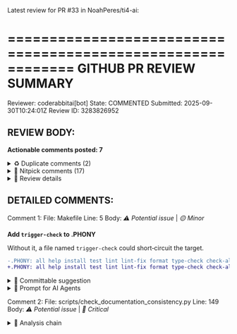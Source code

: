 Latest review for PR #33 in NoahPeres/ti4-ai:

============================================================
GITHUB PR REVIEW SUMMARY
============================================================
Reviewer: coderabbitai[bot]
State: COMMENTED
Submitted: 2025-09-30T10:24:01Z
Review ID: 3283826952

REVIEW BODY:
----------------------------------------
**Actionable comments posted: 7**

<details>
<summary>♻️ Duplicate comments (2)</summary><blockquote>

<details>
<summary>docs/README.md (1)</summary><blockquote>

`296-296`: **Past issue already flagged: enum file path guidance.**

A previous review comment already identified the contradiction between the troubleshooting guidance and file organization section regarding where enum definitions live. The troubleshooting section has been corrected to reference `specifications.py` consistently.

</blockquote></details>
<details>
<summary>src/ti4/core/technology_cards/concrete/dark_energy_tap.py (1)</summary><blockquote>

`73-73`: **Past trigger issues resolved.**

The past review comments flagged hardcoded trigger strings, but the current implementation correctly uses `AbilityTrigger.AFTER_TACTICAL_ACTION.value` (line 73) and `AbilityTrigger.WHEN_RETREAT_DECLARED.value` (line 100). These changes align with the development guidelines.





Also applies to: 100-100

</blockquote></details>

</blockquote></details>

<details>
<summary>🧹 Nitpick comments (17)</summary><blockquote>

<details>
<summary>pyproject.toml (1)</summary><blockquote>

`86-91`: **Scope S101 ignores to tests.**

The inline note says asserts are allowed in tests, but the global ignore disables S101 everywhere—including production code—so Ruff/Bandit will silently miss asserts outside the test suite. Please move this suppression into the `tests` per-file block (e.g., add `"S101"` under `"tests/**/*"`), so production remains covered while tests get the intended exemption.



```diff
 ignore = [
     "E501",
     "B008",
     "C901",
-    "S101",
     "S105",
     "S106",
     "S311",
     "T201",
 ]

 [tool.ruff.lint.per-file-ignores]
-"tests/**/*" = ["B011"]
+"tests/**/*" = ["B011", "S101"]
```

</blockquote></details>
<details>
<summary>.kiro/specs/pr33-review-fixes/design.md (2)</summary><blockquote>

`66-67`: **Prefer passing Enum members over their `.value` for type‑safety**

Suggest using `AbilityTrigger.AFTER_TACTICAL_ACTION` (Enum) throughout domain logic and only converting to `.value` at serialization boundaries. This avoids accidental string drift and preserves exhaustiveness checks.

---

`33-36`: **Broaden example hook patterns**

Consider adding YAML/YML to the example patterns: `**/*.yaml`, `**/*.yml`. The repo includes YAML configs (e.g., pre-commit), so showing them here prevents future omissions.

</blockquote></details>
<details>
<summary>Makefile (2)</summary><blockquote>

`35-38`: **Run docs check inside the managed env for consistency**

Use `uv run python` (or just `uv run`) so dependencies and Python version match the project env.
```diff
-docs-check: ## Check documentation consistency
-	@echo "Checking documentation consistency..."
-	python scripts/check_documentation_consistency.py
+docs-check: ## Check documentation consistency
+	@echo "Checking documentation consistency..."
+	uv run python scripts/check_documentation_consistency.py
```

---

`39-42`: **Ditto for trigger check**

Align with other targets by executing under `uv run`.
```diff
-trigger-check: ## Check for hardcoded triggers and anti-patterns
-	@echo "Checking for hardcoded triggers and anti-patterns..."
-	python scripts/detect_hardcoded_triggers.py src
+trigger-check: ## Check for hardcoded triggers and anti-patterns
+	@echo "Checking for hardcoded triggers and anti-patterns..."
+	uv run python scripts/detect_hardcoded_triggers.py src
```

</blockquote></details>
<details>
<summary>templates/new_condition_validation_template.py (4)</summary><blockquote>

`116-120`: **Use logging instead of print for library code**

Swap `print(...)` for module‑scoped logger warnings to avoid noisy stdout during tests and allow users to configure log levels.
```diff
-    except (AttributeError, KeyError) as e:
-        # Handle missing game state components gracefully
-        print(f"Warning: Could not validate condition due to missing game state: {e}")
-        return False
+    except (AttributeError, KeyError) as e:
+        # Handle missing game state components gracefully
+        logger = logging.getLogger(__name__)
+        logger.warning("Could not validate condition due to missing game state: %s", e)
+        return False
```

---

`88-115`: **Avoid AttributeError paths; guard `system` and `units` access; don’t assume `unit.is_ship()` exists**

Check for `system is None`, default `units` to `[]`, and call `is_ship` only if present; this keeps the template compatible with varying Unit APIs.
```diff
-    system = game_state.get_system(system_id)
-
-    # Check for ships in the system
-    player_ships = [
-        unit for unit in system.units if unit.owner == player_id and unit.is_ship()
-    ]
-
-    return len(player_ships) > 0
+    system = game_state.get_system(system_id)
+    if system is None:
+        return False
+    units = getattr(system, "units", []) or []
+    def _is_ship(u: Any) -> bool:
+        fn = getattr(u, "is_ship", None)
+        try:
+            return bool(fn()) if callable(fn) else False
+        except Exception:
+            return False
+    player_ships = [u for u in units if getattr(u, "owner", None) == player_id and _is_ship(u)]
+    return bool(player_ships)
```

---

`142-145`: **Avoid `all([...])` for presence checks**

`all([...])` treats falsy values (like 0 or "") as missing. Use `is None` tests for required keys.
```diff
-    if not all([system_id, required_feature, game_state]):
-        return False
+    if system_id is None or required_feature is None or game_state is None:
+        return False
```

---

`150-156`: **Guard against dynamic attribute lookups**

Accessing `getattr(system, required_feature)` from a string is brittle. Prefer an explicit allow‑list (Enum → attribute map) or a dedicated query method on `system`. If keeping dynamic access, use a default to avoid double lookups.
```diff
-        return hasattr(system, required_feature) and getattr(system, required_feature)
+        return bool(getattr(system, str(required_feature), False))
```

</blockquote></details>
<details>
<summary>scripts/check_documentation_consistency.py (3)</summary><blockquote>

`21-28`: **Also detect (and prefer) enum references to `constants.py` explicitly**

Right now you only collect references involving `constants.py`. Add `specifications.py` matches so we can flag enum mentions pointing there as inconsistent.
```diff
-                # Look for references to constants.py or specifications.py in enum contexts
+                # Look for references to constants.py or specifications.py in enum contexts
                 if re.search(r"enum.*constants\.py", line, re.IGNORECASE):
                     references.append((line_num, line.strip()))
                 elif re.search(r"constants\.py.*enum", line, re.IGNORECASE):
                     references.append((line_num, line.strip()))
-                elif re.search(r"Add.*enum.*constants\.py", line, re.IGNORECASE):
+                elif re.search(r"Add.*enum.*constants\.py", line, re.IGNORECASE):
                     references.append((line_num, line.strip()))
+                elif re.search(r"enum.*specifications\.py", line, re.IGNORECASE):
+                    references.append((line_num, line.strip()))
+                elif re.search(r"specifications\.py.*enum", line, re.IGNORECASE):
+                    references.append((line_num, line.strip()))
```

---

`62-75`: **Support anchors in markdown links and remove unused group**

Anchor fragments like `doc.md#section` aren’t checked today. Also drop the unused `group(1)` access.
```diff
-                matches = re.finditer(r"\[([^\]]+)\]\(([^)]+\.md)\)", line)
+                matches = re.finditer(r"\[([^\]]+)\]\(([^)#]+\.md)(#[^)]+)?\)", line)
                 for match in matches:
-                    match.group(1)
-                    link_path = match.group(2)
+                    link_path = match.group(2)
```

---

`242-251`: **Don’t fail the run on high‑level cross‑reference presence**

The current “both mentioned” heuristic isn’t a strong inconsistency signal and can cause spurious failures. Consider logging a warning instead of appending to `all_issues`, or refine by context.
```diff
-    if cross_ref_issues:
-        print("   ❌ Found cross-reference inconsistencies:")
-        for issue_type, details in cross_ref_issues.items():
-            print(f"     {issue_type}: {details}")
-        all_issues.append(cross_ref_issues)
+    if cross_ref_issues:
+        print("   ⚠️ Cross-reference observations (review manually):")
+        for issue_type, details in cross_ref_issues.items():
+            print(f"     {issue_type}: {details}")
```

</blockquote></details>
<details>
<summary>.pre-commit-config.yaml (1)</summary><blockquote>

`59-64`: **Run docs checker inside project env**

Align with Makefile by invoking via `uv run` to ensure consistent interpreter and deps.
```diff
-      - id: docs-consistency-check
-        name: docs-consistency-check
-        entry: python scripts/check_documentation_consistency.py
+      - id: docs-consistency-check
+        name: docs-consistency-check
+        entry: uv run python scripts/check_documentation_consistency.py
         language: system
         pass_filenames: false
         files: ^(docs/.*\.md|README\.md)$
```

</blockquote></details>
<details>
<summary>src/ti4/core/technology_cards/concrete/dark_energy_tap.py (2)</summary><blockquote>

`45-51`: **Consider caching the registry instance.**

The `prerequisites()` property creates a new `TechnologySpecificationRegistry` instance on every access. Since the registry is immutable after initialization, consider caching it as a class-level or instance-level attribute to avoid repeated instantiation overhead.



Apply this pattern:

```python
def __init__(self) -> None:
    """Initialize Dark Energy Tap technology."""
    super().__init__(Technology.DARK_ENERGY_TAP, "Dark Energy Tap")
    self._registry = TechnologySpecificationRegistry()

@property
def prerequisites(self) -> list[TechnologyColor]:
    """Required prerequisite colors from specification."""
    spec = self._registry.get_specification(Technology.DARK_ENERGY_TAP)
    return list(spec.prerequisites) if spec else []
```

---

`67-68`: **Lazy imports are unnecessary here.**

The imports for `AbilityCondition` and `EnhancedAbility` within the helper methods (lines 67-68, 94-95) add no benefit since these methods are always called together during `get_abilities()`. Moving imports to the module top-level improves readability and aligns with PEP 8 guidance.



Move these imports to the top of the file with the other imports:

```diff
 from ti4.core.abilities import Ability, AbilityEffect, TimingWindow
-from ti4.core.constants import AbilityTrigger, Faction, Technology
+from ti4.core.constants import AbilityCondition, AbilityTrigger, Faction, Technology
 from ti4.core.technology import TechnologyColor
 from ti4.core.technology_cards.base.passive_tech import PassiveTechnologyCard
+from ti4.core.technology_cards.abilities_integration import EnhancedAbility
```


Also applies to: 94-95

</blockquote></details>
<details>
<summary>scripts/detect_hardcoded_triggers.py (2)</summary><blockquote>

`62-70`: **Trigger detection patterns may produce false positives.**

The regex patterns (lines 62-70) will flag any string matching patterns like `tactical_action.*` or `.*_in_.*_system`, including legitimate enum `.value` accesses, comments, or documentation strings. Consider adding context-aware filtering to reduce false positives, such as checking if the string appears in an assignment to a `trigger=` parameter or within specific AST node types.



Example enhancement to reduce false positives:

```python
def _check_string_for_triggers(self, value: str, lineno: int, parent_node: Optional[ast.AST] = None) -> None:
    """Check if string value looks like a hardcoded trigger."""
    # Skip if this is likely an enum .value access (e.g., part of a Call or Attribute chain)
    # or if it's in a comment/docstring context

    trigger_patterns = [
        r"tactical_action.*",
        r".*_in_.*_system",
        r"when_.*_declared",
        r"after_.*_action",
        r"before_.*_combat",
        r"start_of_.*",
        r"end_of_.*",
    ]

    # Only flag if pattern matches AND context suggests direct string usage
    for pattern in trigger_patterns:
        if re.match(pattern, value, re.IGNORECASE):
            # Add heuristic: check if preceded by AbilityTrigger. to reduce false positives
            # This is simplified; full implementation would track parent AST context
            self.issues.append(...)
```

---

`99-117`: **Fail-closed detection logic may miss valid patterns.**

The validation for fail-closed behavior (lines 99-117) requires both `has_not_implemented_error` anywhere in the function AND `has_explicit_else` in an if-elif-else chain. However, valid fail-closed implementations might raise `NotImplementedError` directly within the else block without being part of an if-elif chain (e.g., a single if-else or match statement). This could produce false warnings for correct code.



Consider relaxing the check to accept `NotImplementedError` in any else clause or at the function's end:

```diff
-        if not has_not_implemented_error or not has_explicit_else:
+        # Accept if NotImplementedError is raised anywhere in an else context or at end
+        if not has_not_implemented_error:
             self.issues.append(
                 {
                     "type": "validation_fallthrough",
                     "line": node.lineno,
-                    "message": "Validation function should implement fail-closed behavior with explicit NotImplementedError for unhandled conditions.",
+                    "message": "Validation function should implement fail-closed behavior by raising NotImplementedError for unhandled conditions.",
                     "severity": "warning",
                 }
             )
```

</blockquote></details>

</blockquote></details>

<details>
<summary>📜 Review details</summary>

**Configuration used**: CodeRabbit UI

**Review profile**: CHILL

**Plan**: Pro

<details>
<summary>📥 Commits</summary>

Reviewing files that changed from the base of the PR and between 5ffa43eac94432c5c5baf1593c6d741943842126 and 9679b31f607952a1144101322a1de3f3974000ea.

</details>

<details>
<summary>📒 Files selected for processing (22)</summary>

* `.kiro/hooks/subtask-quality-check.kiro.hook` (1 hunks)
* `.kiro/specs/pr33-review-fixes/design.md` (1 hunks)
* `.kiro/specs/pr33-review-fixes/requirements.md` (1 hunks)
* `.kiro/specs/pr33-review-fixes/tasks.md` (1 hunks)
* `.pre-commit-config.yaml` (1 hunks)
* `Makefile` (3 hunks)
* `docs/README.md` (1 hunks)
* `docs/api_reference.md` (1 hunks)
* `docs/development_guidelines.md` (1 hunks)
* `docs/quick_reference.md` (1 hunks)
* `docs/technology_card_framework_guide.md` (1 hunks)
* `docs/validation_requirements.md` (1 hunks)
* `pyproject.toml` (1 hunks)
* `scripts/check_documentation_consistency.py` (1 hunks)
* `scripts/detect_hardcoded_triggers.py` (1 hunks)
* `src/ti4/core/technology_cards/abilities_integration.py` (1 hunks)
* `src/ti4/core/technology_cards/concrete/dark_energy_tap.py` (1 hunks)
* `templates/new_ability_template.py` (1 hunks)
* `templates/new_condition_validation_template.py` (1 hunks)
* `tests/test_dark_energy_tap.py` (1 hunks)
* `tests/test_dark_energy_tap_abilities_integration.py` (1 hunks)
* `tests/test_technology_card_framework_integration.py` (1 hunks)

</details>

<details>
<summary>✅ Files skipped from review due to trivial changes (4)</summary>

* .kiro/specs/pr33-review-fixes/tasks.md
* docs/quick_reference.md
* docs/validation_requirements.md
* .kiro/specs/pr33-review-fixes/requirements.md

</details>

<details>
<summary>🚧 Files skipped from review as they are similar to previous changes (4)</summary>

* tests/test_dark_energy_tap.py
* docs/technology_card_framework_guide.md
* docs/api_reference.md
* tests/test_dark_energy_tap_abilities_integration.py

</details>

<details>
<summary>🧰 Additional context used</summary>

<details>
<summary>🧬 Code graph analysis (5)</summary>

<details>
<summary>templates/new_condition_validation_template.py (3)</summary><blockquote>

<details>
<summary>src/ti4/core/constants.py (1)</summary>

* `AbilityCondition` (193-206)

</details>
<details>
<summary>src/ti4/core/galaxy.py (1)</summary>

* `get_system` (36-38)

</details>
<details>
<summary>src/ti4/core/ships.py (1)</summary>

* `is_ship` (34-55)

</details>

</blockquote></details>
<details>
<summary>src/ti4/core/technology_cards/concrete/dark_energy_tap.py (7)</summary><blockquote>

<details>
<summary>src/ti4/core/abilities.py (3)</summary>

* `Ability` (142-253)
* `AbilityEffect` (71-89)
* `TimingWindow` (34-47)

</details>
<details>
<summary>src/ti4/core/constants.py (4)</summary>

* `AbilityTrigger` (157-172)
* `Faction` (234-248)
* `Technology` (96-128)
* `AbilityCondition` (193-206)

</details>
<details>
<summary>src/ti4/core/technology.py (1)</summary>

* `TechnologyColor` (13-19)

</details>
<details>
<summary>src/ti4/core/technology_cards/base/passive_tech.py (1)</summary>

* `PassiveTechnologyCard` (15-31)

</details>
<details>
<summary>src/ti4/core/technology_cards/concrete/gravity_drive.py (4)</summary>

* `color` (69-71)
* `prerequisites` (74-76)
* `faction_restriction` (79-81)
* `get_abilities` (83-95)

</details>
<details>
<summary>src/ti4/core/technology_cards/specifications.py (2)</summary>

* `TechnologySpecificationRegistry` (68-246)
* `get_specification` (133-150)

</details>
<details>
<summary>src/ti4/core/technology_cards/abilities_integration.py (1)</summary>

* `EnhancedAbility` (202-243)

</details>

</blockquote></details>
<details>
<summary>src/ti4/core/technology_cards/abilities_integration.py (3)</summary><blockquote>

<details>
<summary>src/ti4/core/abilities.py (3)</summary>

* `Ability` (142-253)
* `AbilityEffect` (71-89)
* `TimingWindow` (34-47)

</details>
<details>
<summary>src/ti4/core/constants.py (3)</summary>

* `AbilityEffectType` (175-190)
* `AbilityTrigger` (157-172)
* `AbilityCondition` (193-206)

</details>
<details>
<summary>src/ti4/core/technology_cards/specifications.py (1)</summary>

* `AbilitySpecification` (35-47)

</details>

</blockquote></details>
<details>
<summary>templates/new_ability_template.py (5)</summary><blockquote>

<details>
<summary>src/ti4/core/constants.py (3)</summary>

* `AbilityCondition` (193-206)
* `AbilityEffectType` (175-190)
* `AbilityTrigger` (157-172)

</details>
<details>
<summary>src/ti4/core/technology.py (1)</summary>

* `TechnologyColor` (13-19)

</details>
<details>
<summary>src/ti4/core/technology_cards/base/passive_tech.py (1)</summary>

* `PassiveTechnologyCard` (15-31)

</details>
<details>
<summary>src/ti4/core/technology_cards/specifications.py (2)</summary>

* `AbilitySpecification` (35-47)
* `TechnologySpecification` (51-65)

</details>
<details>
<summary>src/ti4/core/technology_cards/abilities_integration.py (1)</summary>

* `validate_ability_conditions` (246-318)

</details>

</blockquote></details>
<details>
<summary>tests/test_technology_card_framework_integration.py (10)</summary><blockquote>

<details>
<summary>src/ti4/core/abilities.py (3)</summary>

* `AbilityManager` (268-615)
* `TimingWindow` (34-47)
* `trigger_event` (297-352)

</details>
<details>
<summary>src/ti4/core/constants.py (4)</summary>

* `AbilityCondition` (193-206)
* `AbilityEffectType` (175-190)
* `AbilityTrigger` (157-172)
* `Technology` (96-128)

</details>
<details>
<summary>src/ti4/core/technology_cards/concrete/dark_energy_tap.py (5)</summary>

* `DarkEnergyTap` (22-110)
* `color` (40-42)
* `prerequisites` (45-51)
* `get_abilities` (58-63)
* `faction_restriction` (54-56)

</details>
<details>
<summary>src/ti4/core/technology_cards/concrete/gravity_drive.py (5)</summary>

* `GravityDrive` (29-95)
* `color` (69-71)
* `prerequisites` (74-76)
* `get_abilities` (83-95)
* `faction_restriction` (79-81)

</details>
<details>
<summary>src/ti4/core/technology_cards/exceptions.py (1)</summary>

* `TechnologySpecificationError` (9-28)

</details>
<details>
<summary>src/ti4/core/technology_cards/factory.py (4)</summary>

* `TechnologyCardFactory` (16-209)
* `create_card` (82-131)
* `get_supported_technologies` (168-181)
* `is_supported` (147-166)

</details>
<details>
<summary>src/ti4/core/technology_cards/registry.py (3)</summary>

* `TechnologyCardRegistry` (14-142)
* `register_card` (26-40)
* `get_card` (42-52)

</details>
<details>
<summary>src/ti4/core/technology_cards/specifications.py (2)</summary>

* `TechnologySpecificationRegistry` (68-246)
* `get_specification` (133-150)

</details>
<details>
<summary>src/ti4/core/technology_cards/abilities_integration.py (3)</summary>

* `map_trigger_to_timing` (15-50)
* `map_effect_to_handler` (53-150)
* `validate_ability_conditions` (246-318)

</details>
<details>
<summary>src/ti4/core/technology_cards/confirmation.py (1)</summary>

* `require_confirmation` (12-44)

</details>

</blockquote></details>

</details>

</details>

<details>
<summary>🔇 Additional comments (5)</summary><blockquote>

<details>
<summary>.kiro/hooks/subtask-quality-check.kiro.hook (1)</summary><blockquote>

`9-15`: **Hook patterns restored and broadened effectively**

Good call expanding the glob list—this guarantees the hook fires for code, specs, and docs instead of silently idling behind an empty pattern set. ✅

</blockquote></details>
<details>
<summary>Makefile (2)</summary><blockquote>

`70-70`: **LGTM: check-all aggregation**

Including `docs-check` and `trigger-check` here makes the baseline gate comprehensive.

---

`73-73`: **LGTM: quality-gate**

Good to keep both docs and trigger validation in the full gate.

</blockquote></details>
<details>
<summary>docs/development_guidelines.md (1)</summary><blockquote>

`1-406`: **Excellent comprehensive development guidelines.**

This documentation provides clear, actionable standards for the framework with excellent positive/negative examples, templates, and migration guidance. The fail-closed validation approach and enum-first design principles are well-articulated and align with the broader PR objectives.

</blockquote></details>
<details>
<summary>scripts/detect_hardcoded_triggers.py (1)</summary><blockquote>

`120-146`: **LGTM: File analysis with appropriate exemptions.**

The `check_file` function correctly skips `constants.py` (line 123) to avoid flagging enum definitions themselves, and it properly links missing imports to detected hardcoded triggers (lines 135-144). Error handling for syntax and analysis errors is comprehensive.

</blockquote></details>

</blockquote></details>

</details>

<!-- This is an auto-generated comment by CodeRabbit for review status -->

DETAILED COMMENTS:
----------------------------------------
Comment 1:
  File: Makefile
  Line: 5
  Body: _⚠️ Potential issue_ | _🟡 Minor_

**Add `trigger-check` to .PHONY**

Without it, a file named `trigger-check` could short‑circuit the target.
```diff
-.PHONY: all help install test lint lint-fix format type-check check-all clean dev-setup strict-check security-check runtime-check quality-gate pre-commit-install pre-commit-autoupdate format-check docs-check
+.PHONY: all help install test lint lint-fix format type-check check-all clean dev-setup strict-check security-check runtime-check quality-gate pre-commit-install pre-commit-autoupdate format-check docs-check trigger-check
```

<!-- suggestion_start -->

<details>
<summary>📝 Committable suggestion</summary>

> ‼️ **IMPORTANT**
> Carefully review the code before committing. Ensure that it accurately replaces the highlighted code, contains no missing lines, and has no issues with indentation. Thoroughly test & benchmark the code to ensure it meets the requirements.

```suggestion
.PHONY: all help install test lint lint-fix format type-check check-all clean dev-setup strict-check security-check runtime-check quality-gate pre-commit-install pre-commit-autoupdate format-check docs-check trigger-check
```

</details>

<!-- suggestion_end -->

<details>
<summary>🤖 Prompt for AI Agents</summary>

```
In Makefile at line 4, the .PHONY declaration is missing the trigger-check
target so an actual file named "trigger-check" could satisfy that make target;
update the .PHONY list to include trigger-check alongside the existing targets
to ensure the phony target cannot be short-circuited by a same-named file.
```

</details>

<!-- fingerprinting:phantom:poseidon:chinchilla -->

<!-- This is an auto-generated comment by CodeRabbit -->

Comment 2:
  File: scripts/check_documentation_consistency.py
  Line: 149
  Body: _⚠️ Potential issue_ | _🔴 Critical_

<details>
<summary>🧩 Analysis chain</summary>

**Flip the inconsistency rule: enums live in `constants.py`**

Given `AbilityCondition` is defined in `src/ti4/core/constants.py`, treat enum mentions pointing to `specifications.py` as inconsistent, not the other way around. This avoids false failures.
```diff
-                if "constants.py" in line and "enum" in line.lower():
-                    inconsistent_enum_refs.append((md_file, line_num, line))
+                if "specifications.py" in line and "enum" in line.lower():
+                    inconsistent_enum_refs.append((md_file, line_num, line))
```

---

🏁 Script executed:

```shell
#!/bin/bash
# Verify where AbilityCondition is defined
rg -nP --type=py '\bclass\s+AbilityCondition\b' -C2
```

Length of output: 599

---

<!-- [scratchpad]
[task verify_spec_file_and_refs_1/2]
[observations]
- `AbilityCondition` enum defined in `templates/new_condition_validation_template.py` and `src/ti4/core/constants.py`.
[analysis]
- To flip the rule correctly, need to confirm that `specifications.py` exists and is referenced in documentation (`.md`) files.
[pending]
- Check for the presence of `specifications.py`.
- Search for markdown references to `specifications.py`.
[actions]
- Run `fd` to locate `specifications.py`.
- Run `rg` to find references in `.md` files.
</scratchpad>

---

🏁 Script executed:

```shell
#!/bin/bash
# Verify existence of specifications.py
fd -g "specifications.py"

# Find references to specifications.py in markdown files
rg -n "specifications.py" -C2 -g '*.md'
```

Length of output: 7482

---



</details>

**Swap enum consistency check to flag `specifications.py`**
Replace the rule so it looks for `"specifications.py"` (not `"constants.py"`) when matching `"enum"`, ensuring doc refs to the old file are caught:
```diff
-                if "constants.py" in line and "enum" in line.lower():
-                    inconsistent_enum_refs.append((md_file, line_num, line))
+                if "specifications.py" in line and "enum" in line.lower():
+                    inconsistent_enum_refs.append((md_file, line_num, line))
```

<!-- suggestion_start -->

<details>
<summary>📝 Committable suggestion</summary>

> ‼️ **IMPORTANT**
> Carefully review the code before committing. Ensure that it accurately replaces the highlighted code, contains no missing lines, and has no issues with indentation. Thoroughly test & benchmark the code to ensure it meets the requirements.

```suggestion
                if "specifications.py" in line and "enum" in line.lower():
                    inconsistent_enum_refs.append((md_file, line_num, line))

    if inconsistent_enum_refs:
        print("   ❌ Found inconsistent enum file references:")
        for file_path, line_num, line in inconsistent_enum_refs:
            print(f"     {file_path.relative_to(project_root)}:{line_num} - {line}")
        all_issues.extend(inconsistent_enum_refs)
```

</details>

<!-- suggestion_end -->

<details>
<summary>🤖 Prompt for AI Agents</summary>

```
In scripts/check_documentation_consistency.py around lines 142 to 149, update
the enum consistency check to look for references to "specifications.py" instead
of "constants.py": replace the condition so it checks if "specifications.py" is
contained in the line and "enum" appears in line.lower(), leaving the rest of
the logic (collecting and reporting inconsistent_enum_refs) unchanged.
```

</details>

<!-- fingerprinting:phantom:poseidon:chinchilla -->

<!-- This is an auto-generated comment by CodeRabbit -->

Comment 3:
  File: src/ti4/core/technology_cards/abilities_integration.py
  Line: 229
  Body: _⚠️ Potential issue_ | _🔴 Critical_

**Restore fail-closed condition validation even when context is empty**

`AbilityManager.trigger_event` normalizes a missing context to `{}`, which is falsy. Once that empty dict reaches `EnhancedAbility.can_trigger`, the `if context and self.conditions` guard short-circuits, so `_validate_conditions` is never invoked and every conditional ability fires regardless of requirements. That reopens the bug we just closed in `_validate_conditions`: Dark Energy Tap will now trigger outside frontier systems as soon as the event string matches. Please drop the truthiness check and validate whenever conditions exist, defaulting `context` to `{}` so missing keys still fail closed.

```diff
-        if context and self.conditions:
-            return self._validate_conditions(context)
+        if self.conditions:
+            return self._validate_conditions(context or {})
```

<!-- suggestion_start -->

<details>
<summary>📝 Committable suggestion</summary>

> ‼️ **IMPORTANT**
> Carefully review the code before committing. Ensure that it accurately replaces the highlighted code, contains no missing lines, and has no issues with indentation. Thoroughly test & benchmark the code to ensure it meets the requirements.

```suggestion
    def can_trigger(self, event: str, context: Optional[dict[str, Any]] = None) -> bool:
        """Check if ability can trigger, including condition validation."""
        # First check base ability triggering
        if not super().can_trigger(event, context):
            return False

        # Then validate technology-specific conditions
        if self.conditions:
            return self._validate_conditions(context or {})

        return True
```

</details>

<!-- suggestion_end -->

<details>
<summary>🤖 Prompt for AI Agents</summary>

```
In src/ti4/core/technology_cards/abilities_integration.py around lines 219 to
229, the current guard uses the truthiness of context so an empty dict skips
condition checks; remove that truthiness check and ensure conditions are always
validated when self.conditions exists by calling _validate_conditions with a
defaulted context (context or {}) so missing keys still fail closed. Replace the
`if context and self.conditions:` branch with a check that only tests for
`self.conditions` and pass a guaranteed dict into _validate_conditions.
```

</details>

<!-- fingerprinting:phantom:medusa:sabertoothed -->

<!-- This is an auto-generated comment by CodeRabbit -->

Comment 4:
  File: templates/new_ability_template.py
  Line: 24
  Body: _⚠️ Potential issue_ | _🔴 Critical_

<details>
<summary>🧩 Analysis chain</summary>

**Verify TechnologyType enum exists.**

The template imports `TechnologyType` from `ti4.core.constants` (line 24) and uses it in the specification (line 63), but this enum is not visible in the provided context or relevant code snippets. Confirm that `TechnologyType` exists in the actual codebase, or replace it with the correct enum.






Also applies to: 63-63

---

🏁 Script executed:

```shell
#!/bin/bash
# Search for TechnologyType enum definition
ast-grep --pattern 'class TechnologyType'
```

Length of output: 0

---

🏁 Script executed:

```shell
#!/bin/bash
# Search for enum/class definition of TechnologyType
rg -nP 'class\s+TechnologyType\b' -g '*.py'

# Search for any occurrences (imports, usage) of TechnologyType
rg -nI 'TechnologyType'
```

Length of output: 97

---



</details>

**Undefined TechnologyType import**

The enum `TechnologyType` is imported from `ti4.core.constants` (templates/new_ability_template.py:24) and used at line 63, but no such class or enum exists in the codebase. Define `TechnologyType` in `ti4.core.constants` or update the import to reference the correct enum.

<details>
<summary>🤖 Prompt for AI Agents</summary>

```
In templates/new_ability_template.py around line 24 (usage at line 63), the
import of TechnologyType from ti4.core.constants is invalid because that enum
doesn't exist; either add a TechnologyType enum to ti4/core/constants.py with
the expected members and update exports (and adjust any type hints/usages to
match), or change the import to the correct existing enum name (search
ti4.core.constants for the intended enum, update the import and all references
in this file to that name). After making the change, run linters/tests to ensure
imports and type hints resolve.
```

</details>

<!-- This is an auto-generated comment by CodeRabbit -->

Comment 5:
  File: templates/new_ability_template.py
  Line: 66
  Body: _⚠️ Potential issue_ | _🟠 Major_

**Template uses incorrect TechnologySpecification constructor.**

The template constructs `TechnologySpecification` with fields like `name`, `color`, `prerequisites`, `type`, `expansion`, and `abilities` (lines 59-66), but the actual `TechnologySpecification` dataclass from the relevant snippets (specifications.py lines 50-64) has a different signature: `technology`, `name`, `color`, `prerequisites`, `faction_restriction`, `expansion`, `abilities`. The `type` field doesn't exist, and `technology` (a Technology enum) is required.



Update the template to match the actual API:

```diff
-        tech_spec = TechnologySpecification(
-            name="[USER_CONFIRMED_NAME]",
-            color=TechnologyColor.BLUE,  # Replace with confirmed color
-            prerequisites=[],  # Replace with confirmed prerequisites
-            type=TechnologyType.PASSIVE,  # Replace with confirmed type
-            expansion="base",  # Replace with confirmed expansion
-            abilities=self._create_abilities(),
-        )
+        # NOTE: Template requires user to add Technology enum first
+        from ti4.core.constants import Technology, Expansion
+
+        tech_spec = TechnologySpecification(
+            technology=Technology.YOUR_TECHNOLOGY_ENUM,  # Add to Technology enum first
+            name="[USER_CONFIRMED_NAME]",
+            color=TechnologyColor.BLUE,  # Replace with confirmed color
+            prerequisites=(),  # Tuple of TechnologyColor values
+            faction_restriction=None,  # Or specific Faction enum
+            expansion=Expansion.BASE,  # Use Expansion enum
+            abilities=tuple(self._create_abilities()),  # Returns tuple
+        )
```

<!-- suggestion_start -->

<details>
<summary>📝 Committable suggestion</summary>

> ‼️ **IMPORTANT**
> Carefully review the code before committing. Ensure that it accurately replaces the highlighted code, contains no missing lines, and has no issues with indentation. Thoroughly test & benchmark the code to ensure it meets the requirements.

```suggestion
        # NOTE: Template requires user to add Technology enum first
        from ti4.core.constants import Technology, Expansion

        tech_spec = TechnologySpecification(
            technology=Technology.YOUR_TECHNOLOGY_ENUM,  # Add to Technology enum first
            name="[USER_CONFIRMED_NAME]",
            color=TechnologyColor.BLUE,  # Replace with confirmed color
            prerequisites=(),  # Tuple of Technology enum values
            faction_restriction=None,  # Or specific Faction enum
            expansion=Expansion.BASE,  # Use Expansion enum
            abilities=tuple(self._create_abilities()),  # Returns tuple
        )
```

</details>

<!-- suggestion_end -->

<details>
<summary>🤖 Prompt for AI Agents</summary>

```
In templates/new_ability_template.py around lines 59 to 66, the
TechnologySpecification is being constructed with an incorrect signature (using
name, color, prerequisites, type, expansion, abilities). Update the call to
match the actual dataclass signature: provide the required technology (a
Technology enum member) as the first arg, keep name, color, prerequisites, add
faction_restriction (use None or an empty list as appropriate), then expansion
and abilities; remove the non‑existent type field and ensure parameter
names/order align with TechnologySpecification(technology, name, color,
prerequisites, faction_restriction, expansion, abilities).
```

</details>

<!-- This is an auto-generated comment by CodeRabbit -->

Comment 6:
  File: templates/new_ability_template.py
  Line: 95
  Body: _⚠️ Potential issue_ | _🟠 Major_

**Return type should be tuple, not list.**

The `_create_abilities()` method returns `list[AbilitySpecification]` (line 70), but `TechnologySpecification.abilities` expects a tuple per the dataclass definition (specifications.py line 64: `abilities: tuple[AbilitySpecification, ...]`). This mismatch will cause type errors.



```diff
-    def _create_abilities(self) -> list[AbilitySpecification]:
+    def _create_abilities(self) -> tuple[AbilitySpecification, ...]:
         """
         Create ability specifications for this technology.

         Returns:
-            List of AbilitySpecification objects
+            Tuple of AbilitySpecification objects
         """
-        abilities = []
+        abilities_list = []

         # STEP 2: Define each ability with confirmed specifications
         # Example ability - replace with user-confirmed specifications
         ability = AbilitySpecification(
             trigger=AbilityTrigger.AFTER_TACTICAL_ACTION,  # Use enum!
             effect=AbilityEffectType.EXPLORE_FRONTIER_TOKEN,  # Use enum!
-            conditions=[  # Use enum values!
+            conditions=(  # Use tuple of enum values!
                 AbilityCondition.SYSTEM_CONTAINS_FRONTIER
-            ],
+            ),
             mandatory=False,  # Confirm with user
+            passive=True,  # Confirm with user
         )
-        abilities.append(ability)
+        abilities_list.append(ability)

         # Add additional abilities as confirmed by user
         # ability2 = AbilitySpecification(...)
-        # abilities.append(ability2)
+        # abilities_list.append(ability2)

-        return abilities
+        return tuple(abilities_list)
```


> Committable suggestion skipped: line range outside the PR's diff.

<details>
<summary>🤖 Prompt for AI Agents</summary>

```
In templates/new_ability_template.py around lines 70 to 95, the
_create_abilities() function is annotated to return list[AbilitySpecification]
and builds a list, but TechnologySpecification.abilities expects a tuple; change
the function signature to return tuple[AbilitySpecification, ...] (and update
the docstring if needed) and convert the collected abilities to a tuple before
returning (e.g., return tuple(abilities)); ensure any type hints for local
variables reflect the tuple/ellipsis form so it matches the dataclass
expectation.
```

</details>

<!-- This is an auto-generated comment by CodeRabbit -->

Comment 7:
  File: templates/new_ability_template.py
  Line: 88
  Body: _⚠️ Potential issue_ | _🟠 Major_

**Template AbilitySpecification is missing required `passive` field.**

The template constructs `AbilitySpecification` without the `passive` field (lines 81-88), but the actual dataclass (specifications.py lines 34-46) requires both `mandatory` and `passive` boolean fields. This will cause instantiation errors.



Add the missing field:

```diff
         ability = AbilitySpecification(
             trigger=AbilityTrigger.AFTER_TACTICAL_ACTION,  # Use enum!
             effect=AbilityEffectType.EXPLORE_FRONTIER_TOKEN,  # Use enum!
-            conditions=[  # Use enum values!
+            conditions=(  # Use tuple of enum values!
                 AbilityCondition.SYSTEM_CONTAINS_FRONTIER
-            ],
+            ),
             mandatory=False,  # Confirm with user
+            passive=True,  # Confirm with user (True for passive effects, False for active)
         )
```

<!-- suggestion_start -->

<details>
<summary>📝 Committable suggestion</summary>

> ‼️ **IMPORTANT**
> Carefully review the code before committing. Ensure that it accurately replaces the highlighted code, contains no missing lines, and has no issues with indentation. Thoroughly test & benchmark the code to ensure it meets the requirements.

```suggestion
        ability = AbilitySpecification(
            trigger=AbilityTrigger.AFTER_TACTICAL_ACTION,  # Use enum!
            effect=AbilityEffectType.EXPLORE_FRONTIER_TOKEN,  # Use enum!
            conditions=(  # Use tuple of enum values!
                AbilityCondition.SYSTEM_CONTAINS_FRONTIER
            ),
            mandatory=False,  # Confirm with user
            passive=True,  # Confirm with user (True for passive effects, False for active)
        )
```

</details>

<!-- suggestion_end -->

<details>
<summary>🤖 Prompt for AI Agents</summary>

```
In templates/new_ability_template.py around lines 81 to 88, the
AbilitySpecification instantiation omits the required passive boolean field; add
a passive=<bool> entry (e.g., passive=False) alongside mandatory=False so the
dataclass constructor matches the specification and the template will
instantiate without errors.
```

</details>

<!-- This is an auto-generated comment by CodeRabbit -->

============================================================
